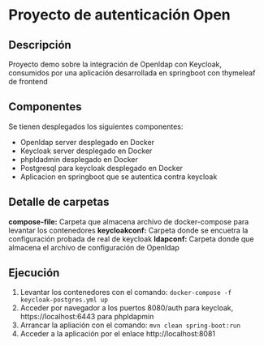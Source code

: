 # Proyecto de autenticación Open
## Descripción
Proyecto demo sobre la integración de Openldap con Keycloak, consumidos por una aplicación desarrollada en springboot con thymeleaf de frontend

## Componentes 
Se tienen desplegados los siguientes componentes:
* Openldap server desplegado en Docker
* Keycloak server desplegado en Docker 
* phpldadmin desplegado en Docker 
* Postgresql para keycloak desplegado en Docker 
* Aplicacion en springboot que se autentica contra keycloak

## Detalle de carpetas 
**compose-file:** Carpeta que almacena archivo de docker-compose para levantar los contenedores
**keycloakconf:** Carpeta donde se encuetra la configuración probada de real de keycloak
**ldapconf:** Carpeta donde que almacena el archivo de configuración de Openldap

## Ejecución
1. Levantar los contenedores con  el comando: `docker-compose -f keycloak-postgres.yml up` 
2. Acceder por navegador a los puertos 8080/auth para keycloak, https://localhost:6443 para phpldapmin
3. Arrancar la apliación con el comando: `mvn clean spring-boot:run`
4. Acceder a la aplicación por el enlace http://localhost:8081


